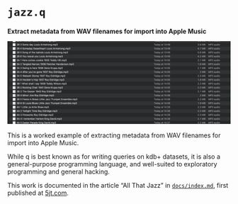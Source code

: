 # `jazz.q`

**Extract metadata from WAV filenames for import into Apple Music**

![MP3s before](./docs/_mp3s-before.png)

This is a worked example of extracting metadata from WAV filenames for import into Apple Music.

While q is best known as for writing queries on kdb+ datasets, it is also a general-purpose programming language, and well-suited to exploratory programming and general hacking. 

This work is documented in the article “All That Jazz” in [`docs/index.md`](./docs/index.md), first published at [5jt.com](https://www.5jt.com/all-that-jazz-the-librarian-s-song).


